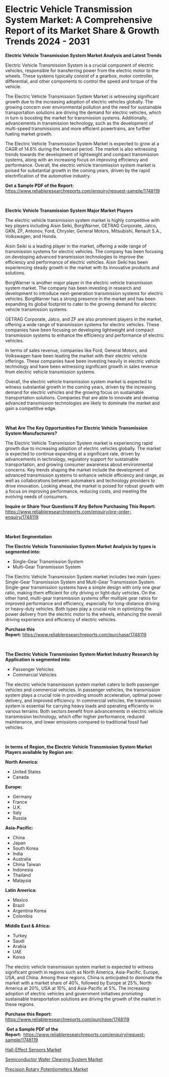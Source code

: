<p><h1>Electric Vehicle Transmission System Market: A Comprehensive Report of its Market Share & Growth Trends 2024 - 2031</h1></p><p><strong>Electric Vehicle Transmission System Market Analysis and Latest Trends</strong></p>
<p><p>Electric Vehicle Transmission System is a crucial component of electric vehicles, responsible for transferring power from the electric motor to the wheels. These systems typically consist of a gearbox, motor controller, differential, and other components to control the speed and torque of the vehicle.</p><p>The Electric Vehicle Transmission System Market is witnessing significant growth due to the increasing adoption of electric vehicles globally. The growing concern over environmental pollution and the need for sustainable transportation solutions are driving the demand for electric vehicles, which in turn is boosting the market for transmission systems. Additionally, advancements in transmission technology, such as the development of multi-speed transmissions and more efficient powertrains, are further fueling market growth.</p><p>The Electric Vehicle Transmission System Market is expected to grow at a CAGR of 14.6% during the forecast period. The market is also witnessing trends towards the development of lightweight and compact transmission systems, along with an increasing focus on improving efficiency and performance. Overall, the electric vehicle transmission system market is poised for substantial growth in the coming years, driven by the rapid electrification of the automotive industry.</p></p>
<p><strong>Get a Sample PDF of the Report:&nbsp;</strong> <a href="https://www.reliableresearchreports.com/enquiry/request-sample/1748119">https://www.reliableresearchreports.com/enquiry/request-sample/1748119</a></p>
<p>&nbsp;</p>
<p><strong>Electric Vehicle Transmission System Major Market Players</strong></p>
<p><p>The electric vehicle transmission system market is highly competitive with key players including Aisin Seiki, BorgWarner, GETRAG Corporate, Jatco, GKN, ZF, Antonov, Ford, Chrysler, General Motors, Mitsubishi, Renault S.A., Volkswagen, and Honda. </p><p>Aisin Seiki is a leading player in the market, offering a wide range of transmission systems for electric vehicles. The company has been focusing on developing advanced transmission technologies to improve the efficiency and performance of electric vehicles. Aisin Seiki has been experiencing steady growth in the market with its innovative products and solutions.</p><p>BorgWarner is another major player in the electric vehicle transmission system market. The company has been investing in research and development to introduce next-generation transmission systems for electric vehicles. BorgWarner has a strong presence in the market and has been expanding its global footprint to cater to the growing demand for electric vehicle transmission systems.</p><p>GETRAG Corporate, Jatco, and ZF are also prominent players in the market, offering a wide range of transmission systems for electric vehicles. These companies have been focusing on developing lightweight and compact transmission systems to enhance the efficiency and performance of electric vehicles.</p><p>In terms of sales revenue, companies like Ford, General Motors, and Volkswagen have been leading the market with their electric vehicle offerings. These companies have been investing heavily in electric vehicle technology and have been witnessing significant growth in sales revenue from electric vehicle transmission systems.</p><p>Overall, the electric vehicle transmission system market is expected to witness substantial growth in the coming years, driven by the increasing demand for electric vehicles and the growing focus on sustainable transportation solutions. Companies that are able to innovate and develop advanced transmission technologies are likely to dominate the market and gain a competitive edge.</p></p>
<p>&nbsp;</p>
<p><strong>What Are The Key Opportunities For Electric Vehicle Transmission System Manufacturers?</strong></p>
<p><p>The Electric Vehicle Transmission System market is experiencing rapid growth due to increasing adoption of electric vehicles globally. The market is expected to continue expanding at a significant rate, driven by advancements in technology, regulatory support for sustainable transportation, and growing consumer awareness about environmental concerns. Key trends shaping the market include the development of advanced transmission systems to enhance vehicle efficiency and range, as well as collaborations between automakers and technology providers to drive innovation. Looking ahead, the market is poised for robust growth with a focus on improving performance, reducing costs, and meeting the evolving needs of consumers.</p></p>
<p><strong>Inquire or Share Your Questions If Any Before Purchasing This Report:</strong> <a href="https://www.reliableresearchreports.com/enquiry/pre-order-enquiry/1748119">https://www.reliableresearchreports.com/enquiry/pre-order-enquiry/1748119</a></p>
<p>&nbsp;</p>
<p><strong>Market Segmentation</strong></p>
<p><strong>The Electric Vehicle Transmission System Market Analysis by types is segmented into:</strong></p>
<p><ul><li>Single-Gear Transmission System</li><li>Multi-Gear Transmission System</li></ul></p>
<p><p>The Electric Vehicle Transmission System market includes two main types: Single-Gear Transmission System and Multi-Gear Transmission System. Single-gear transmission systems have a simple design with only one gear ratio, making them efficient for city driving or light-duty vehicles. On the other hand, multi-gear transmission systems offer multiple gear ratios for improved performance and efficiency, especially for long-distance driving or heavy-duty vehicles. Both types play a crucial role in optimizing the power delivery from the electric motor to the wheels, enhancing the overall driving experience and efficiency of electric vehicles.</p></p>
<p><strong>Purchase this Report:&nbsp;</strong><a href="https://www.reliableresearchreports.com/purchase/1748119">https://www.reliableresearchreports.com/purchase/1748119</a></p>
<p>&nbsp;</p>
<p><strong>The Electric Vehicle Transmission System Market Industry Research by Application is segmented into:</strong></p>
<p><ul><li>Passenger Vehicles</li><li>Commercial Vehicles</li></ul></p>
<p><p>The electric vehicle transmission system market caters to both passenger vehicles and commercial vehicles. In passenger vehicles, the transmission system plays a crucial role in providing smooth acceleration, optimal power delivery, and improved efficiency. In commercial vehicles, the transmission system is essential for carrying heavy loads and operating efficiently in various terrains. Both sectors benefit from advancements in electric vehicle transmission technology, which offer higher performance, reduced maintenance, and lower emissions compared to traditional fossil fuel vehicles.</p></p>
<p>&nbsp;</p>
<p><strong>In terms of Region, the Electric Vehicle Transmission System Market Players available by Region are:</strong></p>
<p>
    <p> <strong> North America: </strong>
        <ul>
            <li>United States</li>
            <li>Canada</li>
        </ul>
        </p> 
    <p> <strong> Europe: </strong>
        <ul>
            <li>Germany</li>
            <li>France</li>
            <li>U.K.</li>
            <li>Italy</li>
            <li>Russia</li>
        </ul>
        </p> 
    <p> <strong> Asia-Pacific: </strong>
        <ul>
            <li>China</li>
            <li>Japan</li>
            <li>South Korea</li>
            <li>India</li>
            <li>Australia</li>
            <li>China Taiwan</li>
            <li>Indonesia</li>
            <li>Thailand</li>
            <li>Malaysia</li>
        </ul>
        </p> 
    <p> <strong> Latin America: </strong>
        <ul>
            <li>Mexico</li>
            <li>Brazil</li>
            <li>Argentina Korea</li>
            <li>Colombia</li>
        </ul>
        </p> 
    <p> <strong> Middle East & Africa: </strong>
        <ul>
            <li>Turkey</li>
            <li>Saudi</li>
            <li>Arabia</li>
            <li>UAE</li>
            <li>Korea</li>
        </ul>
    </p>
    </p>
<p><p>The electric vehicle transmission system market is expected to witness significant growth in regions such as North America, Asia-Pacific, Europe, USA, and China. Among these regions, China is anticipated to dominate the market with a market share of 40%, followed by Europe at 25%, North America at 20%, USA at 10%, and Asia-Pacific at 5%. The increasing adoption of electric vehicles and government initiatives promoting sustainable transportation solutions are driving the growth of the market in these regions.</p></p>
<p><strong>Purchase this Report: </strong><a href="https://www.reliableresearchreports.com/purchase/1748119">https://www.reliableresearchreports.com/purchase/1748119</a></p>
<p>&nbsp;<strong>Get a Sample PDF of the Report:&nbsp;&nbsp;</strong><a href="https://www.reliableresearchreports.com/enquiry/request-sample/1748119">https://www.reliableresearchreports.com/enquiry/request-sample/1748119</a></p>
<p><strong></strong></p>
<p><p><a href="https://view.publitas.com/reportprime-1/hall-effect-sensors-market-with-the-goal-of-estimating-the-market-size-and-future-growth-potential-of-various-market-segments-based-on-component-applications-end-user-and-region/">Hall-Effect Sensors Market</a></p><p><a href="https://view.publitas.com/reportprime-1/semiconductor-wafer-cleaning-system-market-challenges-opportunities-and-growth-drivers-and-major-market-players-forecasted-for-period-from-2023-2030/">Semiconductor Wafer Cleaning System Market</a></p><p><a href="https://view.publitas.com/reportprime-1/precision-rotary-potentiometers-market-offer-valuable-insights-into-market-size-market-share-market-trends-and-projections-spanning-from-2023-to-2030/">Precision Rotary Potentiometers Market</a></p></p>